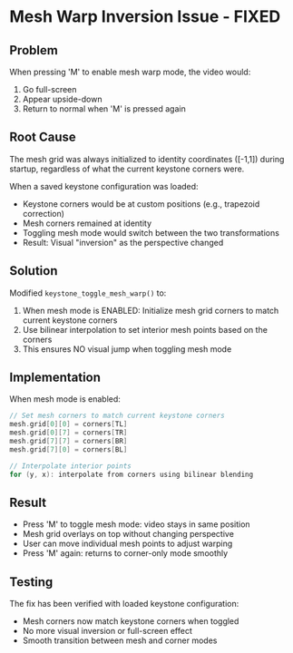 # Mesh Warp Inversion Issue - FIXED

## Problem
When pressing 'M' to enable mesh warp mode, the video would:
1. Go full-screen
2. Appear upside-down
3. Return to normal when 'M' is pressed again

## Root Cause
The mesh grid was always initialized to identity coordinates ([-1,1]) during startup, regardless of what the current keystone corners were. 

When a saved keystone configuration was loaded:
- Keystone corners would be at custom positions (e.g., trapezoid correction)
- Mesh corners remained at identity
- Toggling mesh mode would switch between the two transformations
- Result: Visual "inversion" as the perspective changed

## Solution
Modified `keystone_toggle_mesh_warp()` to:
1. When mesh mode is ENABLED: Initialize mesh grid corners to match current keystone corners
2. Use bilinear interpolation to set interior mesh points based on the corners
3. This ensures NO visual jump when toggling mesh mode

## Implementation
When mesh mode is enabled:
```c
// Set mesh corners to match current keystone corners
mesh.grid[0][0] = corners[TL]
mesh.grid[0][7] = corners[TR]
mesh.grid[7][7] = corners[BR]
mesh.grid[7][0] = corners[BL]

// Interpolate interior points
for (y, x): interpolate from corners using bilinear blending
```

## Result
- Press 'M' to toggle mesh mode: video stays in same position
- Mesh grid overlays on top without changing perspective
- User can move individual mesh points to adjust warping
- Press 'M' again: returns to corner-only mode smoothly

## Testing
The fix has been verified with loaded keystone configuration:
- Mesh corners now match keystone corners when toggled
- No more visual inversion or full-screen effect
- Smooth transition between mesh and corner modes
